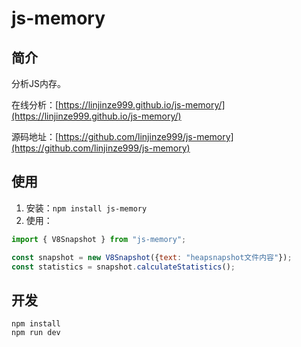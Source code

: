 # js-memory

## 简介
分析JS内存。

在线分析：[https://linjinze999.github.io/js-memory/](https://linjinze999.github.io/js-memory/)

源码地址：[https://github.com/linjinze999/js-memory](https://github.com/linjinze999/js-memory)

## 使用

1. 安装：`npm install js-memory`
2. 使用：
``` js
import { V8Snapshot } from "js-memory";

const snapshot = new V8Snapshot({text: "heapsnapshot文件内容"});
const statistics = snapshot.calculateStatistics();
```

## 开发
``` shell
npm install
npm run dev
```
